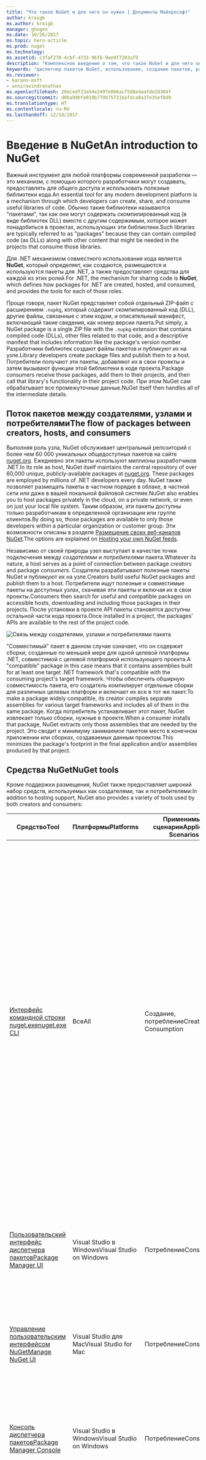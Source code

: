 ```yaml
---
title: "Что такое NuGet и для чего он нужен | Документы Майкрософт"
author: kraigb
ms.author: kraigb
manager: ghogen
ms.date: 10/26/2017
ms.topic: hero-article
ms.prod: nuget
ms.technology: 
ms.assetid: c3faf278-4cbf-4733-96f6-9ee9f7203af9
description: "Комплексное введение о том, что такое NuGet и для чего он нужен"
keywords: "диспетчер пакетов NuGet, использование, создание пакетов, размещение пакетов"
ms.reviewer:
- karann-msft
- unniravindranathan
ms.openlocfilehash: 29dcedf33a54e249fe0b6acf588e4aafde28304f
ms.sourcegitcommit: d0ba99bfe019b779b75731bafdca8a37e35ef0d9
ms.translationtype: HT
ms.contentlocale: ru-RU
ms.lasthandoff: 12/14/2017
---
```

# <a name="an-introduction-to-nuget"></a><span data-ttu-id="df9a0-105">Введение в NuGet</span><span class="sxs-lookup"><span data-stu-id="df9a0-105">An introduction to NuGet</span></span>

<span data-ttu-id="df9a0-106">Важный инструмент для любой платформы современной разработки — это механизм, с помощью которого разработчики могут создавать, предоставлять для общего доступа и использовать полезные библиотеки кода.</span><span class="sxs-lookup"><span data-stu-id="df9a0-106">An essential tool for any modern development platform is a mechanism through which developers can create, share, and consume useful libraries of code.</span></span> <span data-ttu-id="df9a0-107">Обычно такие библиотеки называются "пакетами", так как они могут содержать скомпилированный код (в виде библиотек DLL) вместе с другим содержимым, которое может понадобиться в проектах, использующих эти библиотеки.</span><span class="sxs-lookup"><span data-stu-id="df9a0-107">Such libraries are typically referred to as "packages" because they can contain compiled code (as DLLs) along with other content that might be needed in the projects that consume those libraries.</span></span>

<span data-ttu-id="df9a0-108">Для .NET механизмом совместного использования кода является **NuGet**, который определяет, как создаются, размещаются и используются пакеты для .NET, а также предоставляет средства для каждой из этих ролей.</span><span class="sxs-lookup"><span data-stu-id="df9a0-108">For .NET, the mechanism for sharing code is **NuGet**, which defines how packages for .NET are created, hosted, and consumed, and provides the tools for each of those roles.</span></span> 

<span data-ttu-id="df9a0-109">Проще говоря, пакет NuGet представляет собой отдельный ZIP-файл с расширением `.nupkg`, который содержит скомпилированный код (DLL), другие файлы, связанные с этим кодом, и описательный манифест, включающий такие сведения, как номер версии пакета.</span><span class="sxs-lookup"><span data-stu-id="df9a0-109">Put simply, a NuGet package is a single ZIP file with the `.nupkg` extension that contains compiled code (DLLs), other files related to that code, and a descriptive manifest that includes information like the package's version number.</span></span> <span data-ttu-id="df9a0-110">Разработчики библиотек создают файлы пакетов и публикуют их на узле.</span><span class="sxs-lookup"><span data-stu-id="df9a0-110">Library developers create package files and publish them to a host.</span></span> <span data-ttu-id="df9a0-111">Потребители получают эти пакеты, добавляют их в свои проекты и затем вызывают функции этой библиотеки в коде проекта.</span><span class="sxs-lookup"><span data-stu-id="df9a0-111">Package consumers receive those packages, add them to their projects, and then call that library's functionality in their project code.</span></span> <span data-ttu-id="df9a0-112">При этом NuGet сам обрабатывает все промежуточные данные.</span><span class="sxs-lookup"><span data-stu-id="df9a0-112">NuGet itself then handles all of the intermediate details.</span></span>

## <a name="the-flow-of-packages-between-creators-hosts-and-consumers"></a><span data-ttu-id="df9a0-113">Поток пакетов между создателями, узлами и потребителями</span><span class="sxs-lookup"><span data-stu-id="df9a0-113">The flow of packages between creators, hosts, and consumers</span></span>

<span data-ttu-id="df9a0-114">Выполняя роль узла, NuGet обслуживает центральный репозиторий с более чем 60 000 уникальных общедоступных пакетов на сайте [nuget.org](https://www.nuget.org). Ежедневно эти пакеты используют миллионы разработчиков .NET.</span><span class="sxs-lookup"><span data-stu-id="df9a0-114">In its role as host, NuGet itself maintains the central repository of over 60,000 unique, publicly-available packages at [nuget.org](https://www.nuget.org). These packages are employed by millions of .NET developers every day.</span></span> <span data-ttu-id="df9a0-115">NuGet также позволяет размещать пакеты в частном порядке в облаке, в частной сети или даже в вашей локальной файловой системе.</span><span class="sxs-lookup"><span data-stu-id="df9a0-115">NuGet also enables you to host packages privately in the cloud, on a private network, or even on just your local file system.</span></span> <span data-ttu-id="df9a0-116">Таким образом, эти пакеты доступны только разработчикам в определенной организации или группе клиентов.</span><span class="sxs-lookup"><span data-stu-id="df9a0-116">By doing so, those packages are available to only those developers within a particular organization or customer group.</span></span> <span data-ttu-id="df9a0-117">Эти возможности описаны в разделе [Размещение своих веб-каналов NuGet](Hosting-Packages/Overview.md).</span><span class="sxs-lookup"><span data-stu-id="df9a0-117">The options are explained on [Hosting your own NuGet feeds](Hosting-Packages/Overview.md).</span></span>

<span data-ttu-id="df9a0-118">Независимо от своей природы узел выступает в качестве точки подключения между *создателями* и *потребителями* пакета.</span><span class="sxs-lookup"><span data-stu-id="df9a0-118">Whatever its nature, a host serves as a point of connection between package *creators* and package *consumers*.</span></span> <span data-ttu-id="df9a0-119">Создатели разрабатывают полезные пакеты NuGet и публикуют их на узле.</span><span class="sxs-lookup"><span data-stu-id="df9a0-119">Creators build useful NuGet packages and publish them to a host.</span></span> <span data-ttu-id="df9a0-120">Потребители ищут полезные и совместимые пакеты на доступных узлах, скачивая эти пакеты и включая их в свои проекты.</span><span class="sxs-lookup"><span data-stu-id="df9a0-120">Consumers then search for useful and compatible packages on accessible hosts, downloading and including those packages in their projects.</span></span> <span data-ttu-id="df9a0-121">После установки в проекте API пакеты становятся доступны остальной части кода проекта.</span><span class="sxs-lookup"><span data-stu-id="df9a0-121">Once installed in a project, the packages' APIs are available to the rest of the project code.</span></span>

![Связь между создателями, узлами и потребителями пакета](media/nuget-roles.png)

<span data-ttu-id="df9a0-123">"Совместимый" пакет в данном случае означает, что он содержит сборки, созданные по меньшей мере для одной целевой платформы .NET, совместимой с целевой платформой использующего проекта.</span><span class="sxs-lookup"><span data-stu-id="df9a0-123">A "compatible" package in this case means that it contains assemblies built for at least one target .NET framework that's compatible with the consuming project's target framework.</span></span> <span data-ttu-id="df9a0-124">Чтобы обеспечить обширную совместимость пакета, его создатель компилирует отдельные сборки для различных целевых платформ и включает их все в тот же пакет.</span><span class="sxs-lookup"><span data-stu-id="df9a0-124">To make a package widely compatible, its creator compiles separate assemblies for various target frameworks and includes all of them in the same package.</span></span> <span data-ttu-id="df9a0-125">Когда потребитель устанавливает этот пакет, NuGet извлекает только сборки, нужные в проекте.</span><span class="sxs-lookup"><span data-stu-id="df9a0-125">When a consumer installs that package, NuGet extracts only those assemblies that are needed by the project.</span></span> <span data-ttu-id="df9a0-126">Это сводит к минимуму занимаемое пакетом место в конечном приложении или сборках, создаваемых данным проектом.</span><span class="sxs-lookup"><span data-stu-id="df9a0-126">This minimizes the package's footprint in the final application and/or assemblies produced by that project.</span></span>

## <a name="nuget-tools"></a><span data-ttu-id="df9a0-127">Средства NuGet</span><span class="sxs-lookup"><span data-stu-id="df9a0-127">NuGet tools</span></span>

<span data-ttu-id="df9a0-128">Кроме поддержки размещения, NuGet также предоставляет широкий набор средств, используемых как создателями, так и потребителями:</span><span class="sxs-lookup"><span data-stu-id="df9a0-128">In addition to hosting support, NuGet also provides a variety of tools used by both creators and consumers:</span></span>

| <span data-ttu-id="df9a0-129">Средство</span><span class="sxs-lookup"><span data-stu-id="df9a0-129">Tool</span></span> | <span data-ttu-id="df9a0-130">Платформы</span><span class="sxs-lookup"><span data-stu-id="df9a0-130">Platforms</span></span> | <span data-ttu-id="df9a0-131">Применимые сценарии</span><span class="sxs-lookup"><span data-stu-id="df9a0-131">Applicable Scenarios</span></span> | <span data-ttu-id="df9a0-132">Описание</span><span class="sxs-lookup"><span data-stu-id="df9a0-132">Description</span></span> |
| --- | --- | --- | --- |
| [<span data-ttu-id="df9a0-133">Интерфейс командной строки nuget.exe</span><span class="sxs-lookup"><span data-stu-id="df9a0-133">nuget.exe CLI</span></span>](Tools/nuget-exe-CLI-Reference.md) | <span data-ttu-id="df9a0-134">Все</span><span class="sxs-lookup"><span data-stu-id="df9a0-134">All</span></span> | <span data-ttu-id="df9a0-135">Создание, потребление</span><span class="sxs-lookup"><span data-stu-id="df9a0-135">Creation, Consumption</span></span> | <span data-ttu-id="df9a0-136">Предоставляет все функциональные возможности NuGet, при этом часть команд относится к создателям пакета, часть — только к потребителям, а остальные — ко всем.</span><span class="sxs-lookup"><span data-stu-id="df9a0-136">Provides all NuGet capabilities, with some commands applying specifically to package creators, some applying only to consumers, and others applying to both.</span></span> <span data-ttu-id="df9a0-137">Например, создатели пакета используют команду `nuget pack` для создания пакета из различных сборок и связанных файлов, потребители пакета используют `nuget install` для включения пакетов в проект, при этом все используют `nuget config` для задания переменных конфигурации NuGet.</span><span class="sxs-lookup"><span data-stu-id="df9a0-137">For example, package creators use the `nuget pack` command to create a package from various assemblies and related files, package consumers use `nuget install` to include packages in a project, and everyone uses `nuget config` to set NuGet configuration variables.</span></span>  |
| [<span data-ttu-id="df9a0-138">Пользовательский интерфейс диспетчера пакетов</span><span class="sxs-lookup"><span data-stu-id="df9a0-138">Package Manager UI</span></span>](Tools/Package-Manager-UI.md) | <span data-ttu-id="df9a0-139">Visual Studio в Windows</span><span class="sxs-lookup"><span data-stu-id="df9a0-139">Visual Studio on Windows</span></span> | <span data-ttu-id="df9a0-140">Потребление</span><span class="sxs-lookup"><span data-stu-id="df9a0-140">Consumption</span></span> | <span data-ttu-id="df9a0-141">Предоставляет удобный пользовательский интерфейс для установки пакетов и управления ими в проектах .NET.</span><span class="sxs-lookup"><span data-stu-id="df9a0-141">Provides an easy-to-use UI for installing and managing packages in .NET projects.</span></span> | 
| [<span data-ttu-id="df9a0-142">Управление пользовательским интерфейсом NuGet</span><span class="sxs-lookup"><span data-stu-id="df9a0-142">Manage NuGet UI</span></span>](https://docs.microsoft.com/visualstudio/mac/nuget-walkthrough) | <span data-ttu-id="df9a0-143">Visual Studio для Mac</span><span class="sxs-lookup"><span data-stu-id="df9a0-143">Visual Studio for Mac</span></span> | <span data-ttu-id="df9a0-144">Потребление</span><span class="sxs-lookup"><span data-stu-id="df9a0-144">Consumption</span></span> | <span data-ttu-id="df9a0-145">Предоставляет удобный пользовательский интерфейс для установки пакетов и управления ими в проектах .NET.</span><span class="sxs-lookup"><span data-stu-id="df9a0-145">Provide an easy-to-use UI for installing and managing packages in .NET projects.</span></span> |
| [<span data-ttu-id="df9a0-146">Консоль диспетчера пакетов</span><span class="sxs-lookup"><span data-stu-id="df9a0-146">Package Manager Console</span></span>](Tools/Package-Manager-Console.md) | <span data-ttu-id="df9a0-147">Visual Studio в Windows</span><span class="sxs-lookup"><span data-stu-id="df9a0-147">Visual Studio on Windows</span></span> | <span data-ttu-id="df9a0-148">Потребление</span><span class="sxs-lookup"><span data-stu-id="df9a0-148">Consumption</span></span> | <span data-ttu-id="df9a0-149">Предоставляет [команды PowerShell](Tools/Powershell-Reference.md) для установки пакетов и управления ими в проектах .NET.</span><span class="sxs-lookup"><span data-stu-id="df9a0-149">Provides [PowerShell commands](Tools/Powershell-Reference.md) for installing and managing packages in .NET projects.</span></span> | 
| [<span data-ttu-id="df9a0-150">dotnet CLI</span><span class="sxs-lookup"><span data-stu-id="df9a0-150">dotnet CLI</span></span>](Tools/dotnet-Commands.md) | <span data-ttu-id="df9a0-151">Все</span><span class="sxs-lookup"><span data-stu-id="df9a0-151">All</span></span> | <span data-ttu-id="df9a0-152">Создание, потребление</span><span class="sxs-lookup"><span data-stu-id="df9a0-152">Creation, Consumption</span></span> | <span data-ttu-id="df9a0-153">Предоставляет определенные возможности CLI NuGet непосредственно внутри цепочки инструментов .NET Core.</span><span class="sxs-lookup"><span data-stu-id="df9a0-153">Provides certain NuGet CLI capabilities directly within the .NET Core toolchain.</span></span> |
| [<span data-ttu-id="df9a0-154">MSBuild</span><span class="sxs-lookup"><span data-stu-id="df9a0-154">MSBuild</span></span>](Schema/msbuild-targets.md) | <span data-ttu-id="df9a0-155">Windows</span><span class="sxs-lookup"><span data-stu-id="df9a0-155">Windows</span></span> | <span data-ttu-id="df9a0-156">Создание, потребление</span><span class="sxs-lookup"><span data-stu-id="df9a0-156">Creation, Consumption</span></span> | <span data-ttu-id="df9a0-157">Предоставляет возможность создавать и восстанавливать используемые в проекте пакеты напрямую с помощью цепочки инструментов MSBuild.</span><span class="sxs-lookup"><span data-stu-id="df9a0-157">Provides the ability to create packages and restore packages used in a project directly through the MSBuild toolchain.</span></span> |

<span data-ttu-id="df9a0-158">Как видите, средства, которые вы используете для работы с NuGet, в значительной степени зависят от того, создаете ли вы (и публикуете) пакеты или используете их, а также от используемой платформы.</span><span class="sxs-lookup"><span data-stu-id="df9a0-158">As you can see, the tools with which you work with NuGet depend greatly on whether you're creating (and publishing) packages or consuming them, and the platform you're working on.</span></span> <span data-ttu-id="df9a0-159">Более подробные сведения см. в разделах [Рабочий процесс создания пакета](Create-Packages/Overview-and-Workflow.md) и [Рабочий процесс использования пакета](Consume-Packages/Overview-and-Workflow.md), а также других указанных там статьях.</span><span class="sxs-lookup"><span data-stu-id="df9a0-159">More specific details can be found in the [Package creation workflow](Create-Packages/Overview-and-Workflow.md) and [Package consumption workflow](Consume-Packages/Overview-and-Workflow.md) topics, along with other topics in those sections.</span></span> 

<span data-ttu-id="df9a0-160">Создатели пакета обычно также являются потребителями, так как берут за основу функции, имеющиеся в других пакетах NuGet.</span><span class="sxs-lookup"><span data-stu-id="df9a0-160">Package creators are typically also consumers, as they build on top of functionality that exists in other NuGet packages.</span></span> <span data-ttu-id="df9a0-161">Конечно же, те пакеты, в свою очередь, могут зависеть еще от каких-либо.</span><span class="sxs-lookup"><span data-stu-id="df9a0-161">And those packages, of course, may in turn depend on still others.</span></span>

## <a name="managing-dependencies"></a><span data-ttu-id="df9a0-162">Управление зависимостями</span><span class="sxs-lookup"><span data-stu-id="df9a0-162">Managing dependencies</span></span>

<span data-ttu-id="df9a0-163">Возможность легко брать за основу работу других — это один из аспектов, делающих систему управления пакетами настолько эффективной.</span><span class="sxs-lookup"><span data-stu-id="df9a0-163">The ability to easily build on the work of others is one of the things that makes a package management system so powerful.</span></span> <span data-ttu-id="df9a0-164">Соответственно, значительная часть работы NuGet заключается в управлении этим деревом или "графом" зависимостей от имени вашего проекта.</span><span class="sxs-lookup"><span data-stu-id="df9a0-164">Accordingly, much of what NuGet does is managing that dependency tree or "graph" on behalf of your project.</span></span> <span data-ttu-id="df9a0-165">Проще говоря, вам нужно заботиться только о тех пакетах, которые вы используете непосредственно в проекте.</span><span class="sxs-lookup"><span data-stu-id="df9a0-165">Simply said, you need only concern yourself with those packages that you're directly using in a project.</span></span> <span data-ttu-id="df9a0-166">Если любые эти пакеты используют другие пакеты (которые могут использовать пакеты), все эти зависимости нижнего уровня обрабатывает NuGet.</span><span class="sxs-lookup"><span data-stu-id="df9a0-166">If any of those packages themselves consume other packages (which can consume packages), NuGet takes care of all those down-level dependencies.</span></span>

<span data-ttu-id="df9a0-167">На следующем рисунке показан проект, зависящий от пяти пакетов, которые, в свою очередь, зависят от нескольких других.</span><span class="sxs-lookup"><span data-stu-id="df9a0-167">The following image shows a project that depends on five packages, which in turn depend on a number of others.</span></span>  

![Пример графа зависимостей NuGet для проекта .NET](media/dependency-graph.png)

<span data-ttu-id="df9a0-169">Обратите внимание, что некоторые пакеты встречаются на графе зависимостей несколько раз.</span><span class="sxs-lookup"><span data-stu-id="df9a0-169">Notice that some packages appear multiple times in the dependency graph.</span></span> <span data-ttu-id="df9a0-170">Например, существует три разных потребителя пакета B, и каждый из них может также указывать другую версию этого пакета (не показано).</span><span class="sxs-lookup"><span data-stu-id="df9a0-170">For example, there are three different consumers of package B, and each consumer might also specify a different version for that package (not shown).</span></span> <span data-ttu-id="df9a0-171">Так как это обычная практика, NuGet выполняет всю работу, чтобы определить, какая именно версия пакета B удовлетворяет всех потребителей.</span><span class="sxs-lookup"><span data-stu-id="df9a0-171">Because this is a common occurrence, NuGet fortunately does all the hard work to determine exactly which version of package B satisfies all its consumers.</span></span> <span data-ttu-id="df9a0-172">Затем NuGet делает то же самое для всех других пакетов, независимо от того, насколько глубоким становится граф зависимостей.</span><span class="sxs-lookup"><span data-stu-id="df9a0-172">NuGet then does the same for all other packages, no matter how deep the dependency graph becomes.</span></span>

<span data-ttu-id="df9a0-173">Дополнительные сведения о том, как NuGet выполняет эту задачу, см. в разделе [Разрешение зависимостей](Consume-Packages/Dependency-Resolution.md).</span><span class="sxs-lookup"><span data-stu-id="df9a0-173">For more details on how NuGet performs this service, see [Dependency resolution](Consume-Packages/Dependency-Resolution.md).</span></span>

## <a name="tracking-references-and-restoring-packages"></a><span data-ttu-id="df9a0-174">Отслеживание ссылок и восстановление пакетов</span><span class="sxs-lookup"><span data-stu-id="df9a0-174">Tracking references and restoring packages</span></span>

<span data-ttu-id="df9a0-175">Так как проекты можно легко перемещать между компьютерами разработчиков, репозиториями для управления исходным кодом, серверами сборки и т. д., крайне непрактично хранить двоичные сборки из пакетов NuGet напрямую привязанными к проекту.</span><span class="sxs-lookup"><span data-stu-id="df9a0-175">Because projects can easily move between developer computers, source control repositories, build servers, and so forth, it's highly impractical to keep binary assemblies from NuGet packages directly bound to a project.</span></span> <span data-ttu-id="df9a0-176">Это не только раздует каждую копию проекта (что приведет к нецелесообразному расходу места в репозиториях для управления исходным кодом), но и сильно затруднит обновление двоичных файлов пакета до более новых версий, как это потребуется сделать по всем копиям проекта.</span><span class="sxs-lookup"><span data-stu-id="df9a0-176">Not only would this make each copy of the project unnecessarily bloated (and thereby waste space in source control repositories), it would also make it very difficult to update package binaries to newer versions as this would have to be done across all copies of the project.</span></span> 

<span data-ttu-id="df9a0-177">Вместо этого NuGet просто ведет список пакетов, от которых зависит проект (включая зависимости верхнего и нижнего уровней), и дает возможность восстановить все указанные в ссылках пакеты по запросу, как описано в разделе [Восстановление пакетов](Consume-Packages/Package-Restore.md).</span><span class="sxs-lookup"><span data-stu-id="df9a0-177">Instead, NuGet simply maintains a reference list of the packages upon which a project depends (including both top-level and down-level dependencies), and provides the means to restore all referenced packages upon request as described on [Package restore](Consume-Packages/Package-Restore.md).</span></span> <span data-ttu-id="df9a0-178">То есть при установке пакета с некоторого узла в проект NuGet записывает идентификатор пакета и номер версии в этот список ссылок.</span><span class="sxs-lookup"><span data-stu-id="df9a0-178">That is, whenever you install a package from some host into a project, NuGet records the package identifier and version number in this reference list.</span></span> <span data-ttu-id="df9a0-179">(При удалении пакет, конечно же, убирается из этого списка.)</span><span class="sxs-lookup"><span data-stu-id="df9a0-179">(Uninstalling a package, of course, removes it from the list.)</span></span> 

![Список ссылок NuGet создается при установке пакета и может использоваться для восстановления пакетов в другом месте.](media/nuget-restore.png)

<span data-ttu-id="df9a0-181">С помощью одного только списка ссылок NuGet может переустановить &mdash;то есть восстановить&mdash; все эти пакеты с открытых и (или) закрытых узлов в любой момент времени.</span><span class="sxs-lookup"><span data-stu-id="df9a0-181">With only the reference list, NuGet can then reinstall&mdash;that is, restore&mdash;all of those packages from public and/or private hosts at any later time.</span></span> <span data-ttu-id="df9a0-182">(По этой причине nuget.org запрещает полностью удалять опубликованные пакеты, хотя их можно скрыть; см. раздел [Удаление пакетов](Policies/deleting-packages.md).) При фиксации проекта в системе управления исходным кодом или предоставления его для общего доступа каким-либо иным образом вам нужно включить только список ссылок и не нужно включать какие-либо двоичные файлы пакета (см. раздел [Пакеты и система управления исходным кодом](Consume-Packages/Packages-and-Source-Control.md).)</span><span class="sxs-lookup"><span data-stu-id="df9a0-182">(For this reason, nuget.org does not allow permanent deletion of published packages, although they can be hidden; see [Deleting packages](Policies/deleting-packages.md).) When committing a project to source control, or sharing it in some other way, you need only include the reference list and need not include any package binaries (see [Packages and source control](Consume-Packages/Packages-and-Source-Control.md).)</span></span>

<span data-ttu-id="df9a0-183">Компьютер, принимающий проект, например сервер сборки, получающий копию проекта в рамках работы системы автоматического развертывания, просто запрашивает у NuGet восстановление зависимости всякий раз, когда они понадобятся.</span><span class="sxs-lookup"><span data-stu-id="df9a0-183">The computer that receives a project, such as a build server obtaining a copy of the project as part of an automated deployment system, simply asks NuGet to restore dependencies whenever they're needed.</span></span> <span data-ttu-id="df9a0-184">Системы сборки, такие как Visual Studio Team Services, предоставляют шаги "Восстановление NuGet" именно для этой цели.</span><span class="sxs-lookup"><span data-stu-id="df9a0-184">Build systems like Visual Studio Team Services provide "NuGet restore" steps for this exact purpose.</span></span> <span data-ttu-id="df9a0-185">Аналогично, когда разработчики получают копию проекта (как при клонировании репозитория), а затем открывают проект в Visual Studio и запускают сборку, Visual Studio автоматически восстанавливает нужные пакеты NuGet.</span><span class="sxs-lookup"><span data-stu-id="df9a0-185">Similarly, when developers obtain a copy of a project (as when cloning a repository) then open the project in Visual Studio and run a build, Visual Studio automatically restores the necessary NuGet packages.</span></span> <span data-ttu-id="df9a0-186">Разработчики также могут в любое время велеть NuGet восстановить пакеты, используя команду CLI `nuget restore` или командлет `Install-Package` в консоли диспетчера пакетов.</span><span class="sxs-lookup"><span data-stu-id="df9a0-186">Developers can also tell NuGet to restore packages at any time using the `nuget restore` CLI command or the `Install-Package` cmdlet in the Package Manager Console.</span></span>

<span data-ttu-id="df9a0-187">Очевидно, что основная роль NuGet, связанная с разработчиками, заключается в обслуживании этого списка ссылок от имени проекта и предоставлении средств для эффективного восстановления (и обновления) таких указанных в ссылках пакетов.</span><span class="sxs-lookup"><span data-stu-id="df9a0-187">Clearly, then, NuGet's primary role where developers are concerned is maintaining that reference list on behalf of your project and providing the means to efficiently restore (and update) those referenced packages.</span></span>

<span data-ttu-id="df9a0-188">Непосредственная реализация этого процесса видоизменялась в разных версиях NuGet, что привело к появлению нескольких различных *форматов управления пакетами*:</span><span class="sxs-lookup"><span data-stu-id="df9a0-188">How this exactly happens has evolved over the different versions of NuGet, resulting in several *package management formats*, as they're called:</span></span>

- <span data-ttu-id="df9a0-189">[`packages.config`](Schema/packages-config.md): *(NuGet 1.0+)* XML-файл, содержащий плоский список всех зависимостей в проекте, включая зависимости других установленных пакетов.</span><span class="sxs-lookup"><span data-stu-id="df9a0-189">[`packages.config`](Schema/packages-config.md): *(NuGet 1.0+)* An XML file that maintains a flat list of all dependencies in the project, including the dependencies of other installed packages.</span></span> 
- <span data-ttu-id="df9a0-190">[`project.json`](Schema/project-json.md): *(NuGet 3.0+)* JSON-файл, содержащий список зависимостей проекта, при этом общий граф по пакету приведен в связанном файле `project.lock.json`.</span><span class="sxs-lookup"><span data-stu-id="df9a0-190">[`project.json`](Schema/project-json.md): *(NuGet 3.0+)* A JSON file that maintains a list of the project's dependencies with an overall package graph in an associated file, `project.lock.json`.</span></span> <span data-ttu-id="df9a0-191">Такая структура обеспечивает повышенную производительность по сравнению с `packages.config`, как описано в статье [Разрешение зависимостей](Consume-Packages/Dependency-Resolution.md), включая транзитивное восстановление, но обычно она заменяется описанной ниже структурой PackageReference.</span><span class="sxs-lookup"><span data-stu-id="df9a0-191">This structure provides improved performance over `packages.config` as described on [Dependency Resolution](Consume-Packages/Dependency-Resolution.md), including transitive restore, but has itself been generally superseded by PackageReference below.</span></span>
- <span data-ttu-id="df9a0-192">[Ссылки на пакет в файлах проекта](Consume-Packages/Package-References-in-Project-Files.md) (также известные как "PackageReference") | *(NuGet 4.0+)* Ведет список зависимостей верхнего уровня проекта непосредственно в файле проекта, поэтому отдельный файл не требуется.</span><span class="sxs-lookup"><span data-stu-id="df9a0-192">[Package references in project files](Consume-Packages/Package-References-in-Project-Files.md) (also known as "PackageReference") | *(NuGet 4.0+)* Maintains a list of a project's top-level dependencies directly within the project file, so no separate file is needed.</span></span> <span data-ttu-id="df9a0-193">Связанный файл `project.assets.json` создается динамически, как и `project.lock.json`, для управления общим графом зависимостей.</span><span class="sxs-lookup"><span data-stu-id="df9a0-193">An associated file, `project.assets.json`, is dynamically generated like `project.lock.json` to manage the overall dependency graph.</span></span>

<span data-ttu-id="df9a0-194">Применение конкретного формата управления пакетами зависит от типа проекта и доступной версии Visual Studio и NuGet.</span><span class="sxs-lookup"><span data-stu-id="df9a0-194">Which package management format is employed in any given project depends on the project type, and the available version of NuGet and Visual Studio.</span></span> <span data-ttu-id="df9a0-195">Чтобы проверить, какой формат используется, просто найдите `packages.config` или `project.json` в корневом каталоге проекта после установки первого пакета.</span><span class="sxs-lookup"><span data-stu-id="df9a0-195">To check what format is being used, simply look for `packages.config` or `project.json` in the project root after installing your first package.</span></span> <span data-ttu-id="df9a0-196">Если эти файлы отсутствуют, найдите в файле проекта элемент &lt;PackageReference&gt;.</span><span class="sxs-lookup"><span data-stu-id="df9a0-196">If you don't see either file, look in the project file directly for a &lt;PackageReference&gt;element.</span></span>

<span data-ttu-id="df9a0-197">Например, в Visual Studio 2017 `packages.config` используется большинством типов проектов, кроме проектов UWP C# и .NET Core, которые используют PackageReference.</span><span class="sxs-lookup"><span data-stu-id="df9a0-197">In Visual Studio 2017, for example, most project types use `packages.config` except for UWP C# and .NET Core projects which use PackageReference.</span></span> 

## <a name="what-else-does-nuget-do"></a><span data-ttu-id="df9a0-198">Что еще делает NuGet?</span><span class="sxs-lookup"><span data-stu-id="df9a0-198">What else does NuGet do?</span></span>

<span data-ttu-id="df9a0-199">Подведем небольшой итог. NuGet предоставляет (в рамках своей роли размещения) центральный репозиторий nuget.org и поддерживает закрытое размещение.</span><span class="sxs-lookup"><span data-stu-id="df9a0-199">To summarize what we've covered so far, NuGet provides (in its hosting role) the central nuget.org repository and supports private hosting.</span></span> <span data-ttu-id="df9a0-200">NuGet предоставляет разработчикам средства для создания, публикации и использования пакетов.</span><span class="sxs-lookup"><span data-stu-id="df9a0-200">NuGet provides the tools developers need for creating, publishing, and consuming packages.</span></span> <span data-ttu-id="df9a0-201">И самое главное, NuGet ведет список ссылок для пакетов, используемых в проекте, а также позволяет восстанавливать и обновлять пакеты из этого списка.</span><span class="sxs-lookup"><span data-stu-id="df9a0-201">And most importantly, NuGet maintains a reference list of packages used in a project and the ability to restore and update those packages from that list.</span></span>

<span data-ttu-id="df9a0-202">Чтобы обеспечить эффективную работу этих процессов, NuGet осуществляет некоторые оптимизации в фоновом режиме.</span><span class="sxs-lookup"><span data-stu-id="df9a0-202">To make these processes work efficiently, NuGet does some behind-the-scenes optimizations.</span></span> <span data-ttu-id="df9a0-203">Прежде всего, NuGet управляет кэшами пакетов как на уровне компьютера, так и для отдельных пакетов, чтобы упростить установку и переустановку.</span><span class="sxs-lookup"><span data-stu-id="df9a0-203">Most notably, NuGet manages both computer-wide and project-specific package caches to shortcut installation and reinstallation.</span></span> <span data-ttu-id="df9a0-204">Что касается кэша уровня компьютера, любой пакет, который вы скачиваете и устанавливаете в проекте, сохраняется в кэше, чтобы при установке того же пакета в другом проекте не пришлось скачивать его повторно.</span><span class="sxs-lookup"><span data-stu-id="df9a0-204">Where the computer-wide cache is concerned, any package that you download and install in a project is stored in the cache, such that installing the same package in another project doesn't have to download it again.</span></span> <span data-ttu-id="df9a0-205">Это очень удобно, когда вы часто восстанавливаете большее количество пакетов, например, как на сервере сборки.</span><span class="sxs-lookup"><span data-stu-id="df9a0-205">This is clearly very helpful when you're frequently restoring a larger number of packages, as on a build server.</span></span> <span data-ttu-id="df9a0-206">Дополнительные сведения об этом механизме и работе с ним см. в разделе [Управление кэшем NuGet](Consume-Packages/Managing-the-Nuget-Cache.md).</span><span class="sxs-lookup"><span data-stu-id="df9a0-206">For more details on the mechanism and how to work with it, see [Managing the NuGet cache](Consume-Packages/Managing-the-Nuget-Cache.md).</span></span>

<span data-ttu-id="df9a0-207">В рамках отдельного проекта NuGet выполняет множество операций для управления общим графом зависимостей.</span><span class="sxs-lookup"><span data-stu-id="df9a0-207">Within an individual project, NuGet does a lot of work to manage the overall dependency graph.</span></span> <span data-ttu-id="df9a0-208">(При использовании `project.json` или &lt;PackageReference&gt; NuGet хранит эти сведения во вторичном файле с именем `project.lock.json` и `project.assets.json`, соответственно.) Это также включает в себя разрешение нескольких ссылок на разные версии одного пакета.</span><span class="sxs-lookup"><span data-stu-id="df9a0-208">(When using `project.json` or &lt;PackageReference&gt;, NuGet keeps that information in a secondary file called `project.lock.json` and `project.assets.json`, respectively.) This again includes resolving multiple references to different versions of the same package.</span></span>

<span data-ttu-id="df9a0-209">Таким образом, довольно часто проект зависит от одного или нескольких пакетов, имеющих такие же зависимости.</span><span class="sxs-lookup"><span data-stu-id="df9a0-209">That is, it's quite common that a project takes a dependency on one or more packages that themselves have the same dependencies.</span></span> <span data-ttu-id="df9a0-210">Например, некоторые из наиболее полезных пакетов служебных программ на сайте nuget.org используются многими другими пакетами.</span><span class="sxs-lookup"><span data-stu-id="df9a0-210">For example, some of the most useful utility packages on nuget.org are employed by many other packages.</span></span> <span data-ttu-id="df9a0-211">В общем графе зависимостей вы легко можете иметь десять различных ссылок на разные версии одного пакета.</span><span class="sxs-lookup"><span data-stu-id="df9a0-211">In the entire dependency graph, ten, you could easily have ten different references to different versions of the same package.</span></span> <span data-ttu-id="df9a0-212">Однако вы не хотите привносить несколько версий этого пакета в само приложение, поэтому NuGet определяет, какую отдельную версию можно использовать.</span><span class="sxs-lookup"><span data-stu-id="df9a0-212">However, you don't want to bring multiple versions of that package into the application itself, so NuGet sorts out which single version that everyone can use.</span></span> <span data-ttu-id="df9a0-213">(Дополнительные сведения по этой теме см. в разделе [Разрешение зависимостей](Consume-Packages/Dependency-Resolution.md).)</span><span class="sxs-lookup"><span data-stu-id="df9a0-213">(See [Dependency Resolution](Consume-Packages/Dependency-Resolution.md) for more on this topic.)</span></span>

<span data-ttu-id="df9a0-214">Кроме того, NuGet обслуживает все спецификации, связанные со структурированием пакетов (включая [локализацию](Create-Packages/Creating-Localized-Packages.md) и [отладочные символы](Create-Packages/Symbol-Packages.md)) и ссылками на них (включая [ диапазоны версий](reference/package-versioning.md#version-ranges-and-wildcards) и [предварительные версии](create-packages/Prerelease-Packages.md).) NuGet также предоставляет API для поставщиков учетных данных (для доступа к закрытым узлам) и разработчиков, создающих шаблоны проектов и расширения Visual Studio.</span><span class="sxs-lookup"><span data-stu-id="df9a0-214">Beyond that, NuGet maintains all the specifications related to how packages are structured (including [localization](Create-Packages/Creating-Localized-Packages.md) and [debug symbols](Create-Packages/Symbol-Packages.md)) and how they are referenced (including [version ranges](reference/package-versioning.md#version-ranges-and-wildcards) and [pre-release versions](create-packages/Prerelease-Packages.md).) NuGet also provides APIs for credential providers (for accessing private hosts) and for developers who write Visual Studio extensions and project templates.</span></span>

<span data-ttu-id="df9a0-215">Если изучить содержание этой документации, можно найти все указанные возможности и заметки о выпуске, отсылающие к самому начальному этапу развития NuGet.</span><span class="sxs-lookup"><span data-stu-id="df9a0-215">Take a moment to browse the table of contents for this documentation, and you'll see all of these capabilities represented there, along with release notes dating back to NuGet's beginnings.</span></span>

## <a name="comments-contributions-and-issues"></a><span data-ttu-id="df9a0-216">Комментарии, вклады и проблемы</span><span class="sxs-lookup"><span data-stu-id="df9a0-216">Comments, contributions, and issues</span></span>

<span data-ttu-id="df9a0-217">Мы убедительно просим вас оставлять комментарии и вносить вклад в эту документацию &mdash;просто выберите команды **Комментарии** и **Изменить** на любой странице или посетите [репозиторий документации](https://github.com/NuGet/docs.microsoft.com-nuget/) и [список проблем с документацией](https://github.com/NuGet/docs.microsoft.com-nuget/issues) на сайте GitHub.</span><span class="sxs-lookup"><span data-stu-id="df9a0-217">Finally, we very much welcome comments and contributions to this documentation&mdash;just select the **Comments** and **Edit** commands on any page, or visit the [docs repository](https://github.com/NuGet/docs.microsoft.com-nuget/) and [docs issue list](https://github.com/NuGet/docs.microsoft.com-nuget/issues) on GitHub.</span></span>

<span data-ttu-id="df9a0-218">Мы также рады вкладам в сам NuGet через [различные репозитории GitHub](https://github.com/NuGet/Home); сведения о проблемах NuGet приведены по адресу [https://github.com/NuGet/home/issues](https://github.com/NuGet/home/issues).</span><span class="sxs-lookup"><span data-stu-id="df9a0-218">We also welcome contributions to NuGet itself through its [various GitHub repositories](https://github.com/NuGet/Home); NuGet issues can be found on [https://github.com/NuGet/home/issues](https://github.com/NuGet/home/issues).</span></span>

<span data-ttu-id="df9a0-219">Надеемся, что вам понравится работать с NuGet.</span><span class="sxs-lookup"><span data-stu-id="df9a0-219">Enjoy your NuGet experience!</span></span>
